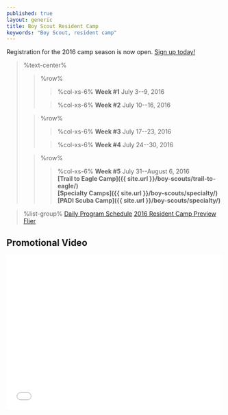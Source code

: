 ```yaml
---
published: true
layout: generic
title: Boy Scout Resident Camp
keywords: "Boy Scout, resident camp"
---
```


<div class="alert alert-info">
Registration for the 2016 camp season is now open.
<a href="{{ site.url }}/boy-scouts/register/">
Sign up today!</a>
</div>

> %text-center%
>> %row%
>>> %col-xs-6%
>>> **Week #1**
>>> July 3--9, 2016
>>
>>> %col-xs-6%
>>> **Week #2**
>>> July 10--16, 2016
>
>> %row%
>>> %col-xs-6%
>>> **Week #3**
>>> July 17--23, 2016
>>
>>> %col-xs-6%
>>> **Week #4**
>>> July 24--30, 2016
>
>> %row%
>>> %col-xs-6%
>>> **Week #5**
>>> July 31--August 6, 2016<br/>
>>> **[Trail to Eagle Camp]({{ site.url }}/boy-scouts/trail-to-eagle/)**<br/>
>>> **[Specialty Camps]({{ site.url }}/boy-scouts/specialty/)**<br/>
>>> **[PADI Scuba Camp]({{ site.url }}/boy-scouts/specialty/)**


> %list-group%
> <a href="{{ site.url }}/pdf/2016/2016-schedule.pdf" class="list-group-item">Daily Program Schedule</a>
> <a href="{{ site.url }}/pdf/2016/boy-scout-camp-preview.pdf" class="list-group-item">2016 Resident Camp Preview Flier</a>

## Promotional Video

<iframe style="max-width: 640px; width: 100%; height: 360px; border: none;" src="//www.youtube-nocookie.com/embed/mBW3OGLBcIc?rel=0" allowfullscreen></iframe>
